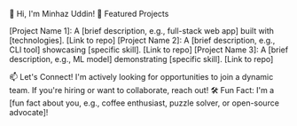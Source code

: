 👋 Hi, I'm Minhaz Uddin!
🌟 Featured Projects

[Project Name 1]: A [brief description, e.g., full-stack web app] built with [technologies]. [Link to repo]
[Project Name 2]: A [brief description, e.g., CLI tool] showcasing [specific skill]. [Link to repo]
[Project Name 3]: A [brief description, e.g., ML model] demonstrating [specific skill]. [Link to repo]

📫 Let's Connect!
I'm actively looking for opportunities to join a dynamic team. If you're hiring or want to collaborate, reach out!
🛠 Fun Fact: I'm a [fun fact about you, e.g., coffee enthusiast, puzzle solver, or open-source advocate]!
